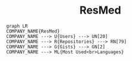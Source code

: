 <h1 align="center">ResMed</h1>

```mermaid
graph LR
COMPANY_NAME{ResMed}
COMPANY_NAME ---> U{Users} ---> UN[20]
COMPANY_NAME ---> R{Repositories} ---> RN[79]
COMPANY_NAME ---> G{Gists} ---> GN[2]
COMPANY_NAME ---> ML{Most Used<br>Languages}
```
